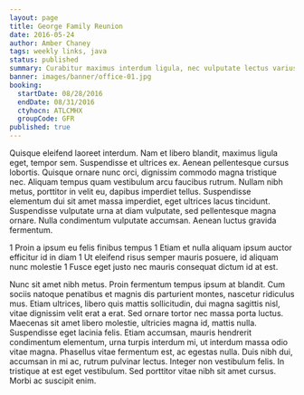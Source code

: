 ```yaml
---
layout: page
title: George Family Reunion
date: 2016-05-24
author: Amber Chaney
tags: weekly links, java
status: published
summary: Curabitur maximus interdum ligula, nec vulputate lectus varius ut. Praesent.
banner: images/banner/office-01.jpg
booking:
  startDate: 08/28/2016
  endDate: 08/31/2016
  ctyhocn: ATLCMHX
  groupCode: GFR
published: true
---
```

Quisque eleifend laoreet interdum. Nam et libero blandit, maximus ligula eget, tempor sem. Suspendisse et ultrices ex. Aenean pellentesque cursus lobortis. Quisque ornare nunc orci, dignissim commodo magna tristique nec. Aliquam tempus quam vestibulum arcu faucibus rutrum. Nullam nibh metus, porttitor in velit eu, dapibus imperdiet tellus. Suspendisse elementum dui sit amet massa imperdiet, eget ultrices lacus tincidunt. Suspendisse vulputate urna at diam vulputate, sed pellentesque magna ornare. Nulla condimentum vulputate accumsan. Aenean luctus gravida fermentum.

1 Proin a ipsum eu felis finibus tempus
1 Etiam et nulla aliquam ipsum auctor efficitur id in diam
1 Ut eleifend risus semper mauris posuere, id aliquam nunc molestie
1 Fusce eget justo nec mauris consequat dictum id at est.

Nunc sit amet nibh metus. Proin fermentum tempus ipsum at blandit. Cum sociis natoque penatibus et magnis dis parturient montes, nascetur ridiculus mus. Etiam ultrices, libero quis mattis sollicitudin, dui magna sagittis nisl, vitae dignissim velit erat a erat. Sed ornare tortor nec massa porta luctus. Maecenas sit amet libero molestie, ultricies magna id, mattis nulla. Suspendisse eget lacinia felis. Etiam accumsan, mauris hendrerit condimentum elementum, urna turpis interdum mi, ut interdum massa odio vitae magna. Phasellus vitae fermentum est, ac egestas nulla. Duis nibh dui, accumsan in mi ac, rutrum pulvinar lectus. Integer non vestibulum felis. In tristique at est eget vestibulum. Sed porttitor vitae nibh sit amet cursus. Morbi ac suscipit enim.
